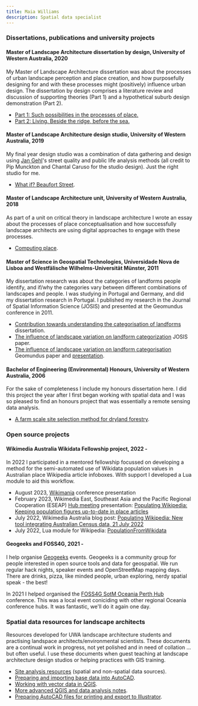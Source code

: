 ```yaml
---
title: Maia Williams
description: Spatial data specialist
---
```


### Dissertations, publications and university projects
#### Master of Landscape Architecture dissertation by design, University of Western Australia, 2020
My Master of Landscape Architecture dissertation was about the processes of urban landscape perception and place creation, and how purposefully designing for and with these processes might (positively) influence urban design. The dissertation by design comprises a literature review and discussion of supporting theories (Part 1) and a hypothetical suburb design demonstration (Part 2). 
- [Part 1: Such possibilities in the processes of place.](Documents/20200618_MaiaWilliams_UWA_MasterLA_DissertationPart1_SuchPossibilitiesInTheProcessesofPlace.pdf)
- [Part 2: Living. Beside the ridge, before the sea.](Documents/20201029_MaiaWilliams_UWA_MasterLA_DissertationPart2_Living-BesidetheRidge_BeforetheSea.pdf)

#### Master of Landscape Architecture design studio, University of Western Australia, 2019
My final year design studio was a combination of data gathering and design using [Jan Gehl](https://en.wikipedia.org/wiki/Jan_Gehl)'s street quality and public life analysis methods (all credit to Pip Munckton and Chantal Caruso for the studio design). Just the right studio for me.
- [What if? Beaufort Street](Documents/20191031_MaiaWilliams_UWA_LACH4424Studio_BeaufortStreetDesign.pdf).

#### Master of Landscape Architecture unit, University of Western Australia, 2018
As part of a unit on critical theory in landscape architecture I wrote an essay about the processes of place conceptualisation and how successfully landscape architects are using digital approaches to engage with these processes.
- [Computing place](Documents/20180511_MaiaWilliams_UWA_LACH4505_Essay_ComputingPlace.pdf).

#### Master of Science in Geospatial Technologies, Universidade Nova de Lisboa and Westfälische Wilhelms-Universität Münster, 2011
My dissertation research was about the categories of landforms people identify, and if/why the categories vary between different combinations of landscapes and people. I was studying in Portugal and Germany, and did my dissertation research in Portugal. I published my research in the Journal of Spatial Information Science (JOSIS) and presented at the Geomundus conference in 2011.
- [Contribution towards understanding the categorisation of landforms](https://run.unl.pt/handle/10362/5614) dissertation.
- [The influence of landscape variation on landform categorization](https://josis.org/index.php/josis/article/view/30) JOSIS paper.
- [The influence of landscape variation on landform categorisation](Documents/20111026_MaiaWilliams_GeoMundus2011_ConferencePaper_TheInfluenceofLandscapeVariationOnLandformCategorisation.pdf) Geomundus paper and [presentation](Documents/20111026_MaiaWilliams_GeoMundus2011_ConferencePresentation_TheInfluenceofLandscapeVariationOnLandformCategorisation.pptx).

#### Bachelor of Engineering (Environmental) Honours, University of Western Australia, 2006
For the sake of completeness I include my honours dissertation here. I did this project the year after I first began working with spatial data and I was so pleased to find an honours project that was essentially a remote sensing data analysis.
- [A farm scale site selection method for dryland forestry](https://www.web.uwa.edu.au/__data/assets/pdf_file/0009/1637469/Williams_2007.pdf).

### Open source projects
#### Wikimedia Australia Wikidata Fellowship project, 2022 -
In 2022 I participated in a mentored fellowship focussed on developing a method for the semi-automated use of Wikidata population values in Australian place Wikipedia article infoboxes. With support I developed a Lua module to aid this workflow.
- August 2023, [Wikimania](https://wikimania.wikimedia.org/wiki/2023:Lightning_talks) conference presentation
- February 2023, Wikimedia East, Southeast Asia and the Pacific Regional Cooperation (ESEAP) [Hub meeting](https://meta.wikimedia.org/wiki/ESEAP_Hub/Meetings/12_February_2023) presentation: [Populating Wikipedia: Keeping population figures up-to-date in place articles](Documents/20230212_MaiaWilliams_ESEAP_PopulatingWikipedia_Presentation.pptx)
- July 2022, Wikimedia Australia blog post: [Populating Wikipedia: New tool integrating Australian Census data, 21 July 2022](https://wikimedia.org.au/wiki/Populating_Wikipedia:_New_tool_integrating_Australian_Census_data)
- July 2022, Lua module for Wikipedia: [PopulationFromWikidata](https://en.wikipedia.org/wiki/Module:PopulationFromWikidata)

#### Geogeeks and FOSS4G, 2021 -  
I help organise [Geogeeks](https://geogeeks.org/) events. Geogeeks is a community group for people interested in open source tools and data for geospatial. We run regular hack nights, speaker events and OpenStreetMap mapping days. There are drinks, pizza, like minded people, urban exploring, nerdy spatial speak - the best!

In 2021 I helped organised the [FOSS4G SotM Oceania Perth Hub](https://foss4g-perth.org/) conference. This was a local event coniciding with other regional Oceania conference hubs. It was fantastic, we'll do it again one day.

### Spatial data resources for landscape architects
Resources developed for UWA landscape architecture students and practising landspace architects/environmental scientists. These documents are a continual work in progress, not yet polished and in need of collation ... but often useful. I use these documents when guest teaching at landscape architecture design studios or helping practices with GIS training.
- [Site analysis resources](Documents/SpatialDataForLandscapeArchitects_Resources/20230227_MaiaWilliams_SiteAnalysisResources.pdf) (spatial and non-spatial data sources).
- [Preparing and importing base data into AutoCAD](Documents/SpatialDataForLandscapeArchitects_Resources/20230227_MaiaWilliams_BaseDataIntoCAD_Notes.pdf).
- [Working with vector data in QGIS](Documents/SpatialDataForLandscapeArchitects_Resources/20230227_MaiaWilliams_WorkingwithShapefilesandGeopackagesinQGIS_Notes.pdf).
- [More advanced QGIS and data analysis notes](Documents/SpatialDataForLandscapeArchitects_Resources/20230504_MaiaWilliams_GeneralQGISNotes.pdf).
- [Preparing AutoCAD files for printing and export to Illustrator](Documents/SpatialDataForLandscapeArchitects_Resources/20230227_MaiaWilliams_AutoCAD_Printing_and_Importing_to_Illustrator.pdf).
  





